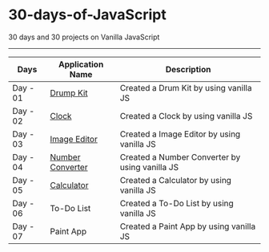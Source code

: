 # 30-days-of-JavaScript
30 days and 30 projects on Vanilla JavaScript

-----------------------------------------------------------------------------------

|Days| Application Name | Description |
|----| ---| --- |
|Day - 01| [Drump Kit](https://gifted-jsdrumkit-amangupta.netlify.app/) | Created a Drum Kit by using vanilla JS |
|Day - 02| [Clock](https://js-analog-clock-amangupta.netlify.app/)  | Created a Clock by using vanilla JS |
|Day - 03| [Image Editor](https://js-image-editor-amangupta.netlify.app/)  | Created a Image Editor by using vanilla JS |
|Day - 04| [Number Converter](https://js-number-converter-amangupta.netlify.app/)  | Created a Number Converter by using vanilla JS |
|Day - 05| [Calculator](https://calculator-amangupta.netlify.app/)  | Created a Calculator by using vanilla JS |
|Day - 06| To-Do List  | Created a To-Do List by using vanilla JS |
|Day - 07| Paint App  | Created a Paint App by using vanilla JS |

